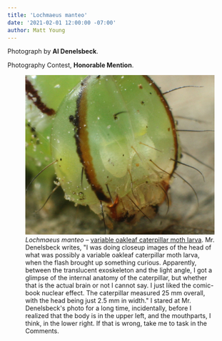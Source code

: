 ```yaml
---
title: 'Lochmaeus manteo'
date: '2021-02-01 12:00:00 -07:00'
author: Matt Young
---
```


Photograph by **Al Denelsbeck**.

Photography Contest, **Honorable Mention**.

<figure>
<img src="/uploads/2021/Denelsbeck.Lochmaeus_manteo.jpg" alt="Moth larva."/>
<figcaption><i>Lochmaeus manteo</i> &ndash; <a href="http://bugguide.net/node/view/418">variable oakleaf caterpillar moth larva</a>. Mr. Denelsbeck writes, "I was doing closeup images of the head of what was possibly a variable oakleaf caterpillar moth larva, when the flash brought up something curious. Apparently, between the translucent exoskeleton and the light angle, I got a glimpse of the internal anatomy of the caterpillar, but whether that is the actual brain or not I cannot say. I just liked the comic-book nuclear effect. The caterpillar measured 25&nbsp;mm overall, with the head being just 2.5&nbsp;mm in width." I stared at Mr. Denelsbeck's photo for a long time, incidentally, before I realized that the body is in the upper left, and the mouthparts, I think, in the lower right. If that is wrong, take me to task in the Comments.
</figcaption>
</figure>
